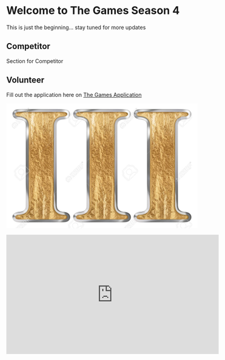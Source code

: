 # Welcome to The Games Season 4

This is just the beginning... stay tuned for more updates

## Competitor

Section for Competitor

## Volunteer

Fill out the application here on [The Games Application](https://forms.gle/getV7EVp8YXY12v26)

![Oh shit!](images/games_3.jpg 'The Games Season 3')

<iframe width="560" height="315" src="https://www.youtube.com/embed/GfIvfO9o6lo" title="YouTube video player" frameborder="0" allow="accelerometer; autoplay; clipboard-write; encrypted-media; gyroscope; picture-in-picture" allowfullscreen></iframe>
